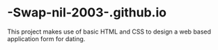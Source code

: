 # -Swap-nil-2003-.github.io
This project makes use of basic HTML and CSS to design a web based application form for dating. 
